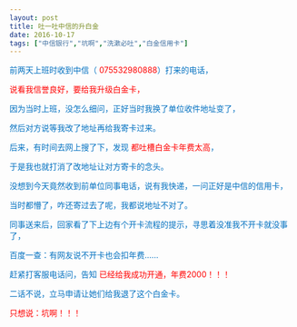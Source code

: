 ```yaml
---
layout: post
title: 吐一吐中信的升白金
date: 2016-10-17
tags: ["中信银行","坑啊","洗漱必吐","白金信用卡"]
---
```


<!-- build time:Sat Jun 23 2018 12:05:16 GMT+0800 (中国标准时间) -->

<span style="color:#0070c0">前两天上班时收到中信（ <span style="color:red">075532980888</span>）打来的电话，</span>

<span style="color:red">说看我信誉良好，要给我升级白金卡，</span>

<span style="color:#0070c0">因为当时上班，没怎么细问，正好当时我换了单位收件地址变了，  
</span>

<span style="color:#0070c0">然后对方说等我改了地址再给我寄卡过来。</span>

<span style="color:#0070c0">后来，有时间去网上搜了下，发现 <span style="color:red">都吐槽白金卡年费太高</span>，</span>

<span style="color:#0070c0">于是我也就打消了改地址让对方寄卡的念头。</span>

<span style="color:#0070c0">没想到今天竟然收到前单位同事电话，说有我快递，一问正好是中信的信用卡，</span>

<span style="color:#0070c0">当时都懵了，咋还寄过去了呢，我都说地址不对了。</span>

<span style="color:#0070c0">同事送来后，回家看了下上边有个开卡流程的提示，寻思着没准我不开卡就没事了，</span>

<span style="color:#0070c0">百度一查：有网友说不开卡也会扣年费......</span>

<span style="color:#0070c0">赶紧打客服电话问，告知 <span style="color:red">已经给我成功开通，年费2000！！！</span></span>

<span style="color:#0070c0">二话不说，立马申请让她们给我退了这个白金卡。</span>

<span style="color:red">只想说：坑啊！！！</span>
<!-- rebuild by neat -->